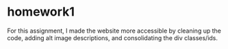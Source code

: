 # homework1

For this assignment, I made the website more accessible by cleaning up the code, adding alt image descriptions, and consolidating the div classes/ids.
